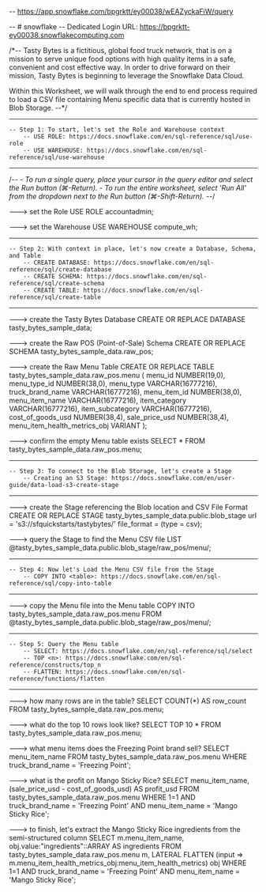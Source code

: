 -- https://app.snowflake.com/bpgrktt/ey00038/wEAZyckaFiW/query

-- # snowflake
-- Dedicated Login URL: https://bpgrktt-ey00038.snowflakecomputing.com

/*--
Tasty Bytes is a fictitious, global food truck network, that is on a mission to serve unique food options with high
quality items in a safe, convenient and cost effective way. In order to drive forward on their mission, Tasty Bytes
is beginning to leverage the Snowflake Data Cloud.

Within this Worksheet, we will walk through the end to end process required to load a CSV file containing Menu specific data
that is currently hosted in Blob Storage.
--*/

-------------------------------------------------------------------------------------------
    -- Step 1: To start, let's set the Role and Warehouse context
        -- USE ROLE: https://docs.snowflake.com/en/sql-reference/sql/use-role
        -- USE WAREHOUSE: https://docs.snowflake.com/en/sql-reference/sql/use-warehouse
-------------------------------------------------------------------------------------------

/*-- 
    - To run a single query, place your cursor in the query editor and select the Run button (⌘-Return).
    - To run the entire worksheet, select 'Run All' from the dropdown next to the Run button (⌘-Shift-Return).
--*/

---> set the Role
USE ROLE accountadmin;

---> set the Warehouse
USE WAREHOUSE compute_wh;

-------------------------------------------------------------------------------------------
    -- Step 2: With context in place, let's now create a Database, Schema, and Table
        -- CREATE DATABASE: https://docs.snowflake.com/en/sql-reference/sql/create-database
        -- CREATE SCHEMA: https://docs.snowflake.com/en/sql-reference/sql/create-schema
        -- CREATE TABLE: https://docs.snowflake.com/en/sql-reference/sql/create-table
-------------------------------------------------------------------------------------------

---> create the Tasty Bytes Database
CREATE OR REPLACE DATABASE tasty_bytes_sample_data;

---> create the Raw POS (Point-of-Sale) Schema
CREATE OR REPLACE SCHEMA tasty_bytes_sample_data.raw_pos;

---> create the Raw Menu Table
CREATE OR REPLACE TABLE tasty_bytes_sample_data.raw_pos.menu
(
    menu_id NUMBER(19,0),
    menu_type_id NUMBER(38,0),
    menu_type VARCHAR(16777216),
    truck_brand_name VARCHAR(16777216),
    menu_item_id NUMBER(38,0),
    menu_item_name VARCHAR(16777216),
    item_category VARCHAR(16777216),
    item_subcategory VARCHAR(16777216),
    cost_of_goods_usd NUMBER(38,4),
    sale_price_usd NUMBER(38,4),
    menu_item_health_metrics_obj VARIANT
);

---> confirm the empty Menu table exists
SELECT * FROM tasty_bytes_sample_data.raw_pos.menu;

-------------------------------------------------------------------------------------------
    -- Step 3: To connect to the Blob Storage, let's create a Stage
        -- Creating an S3 Stage: https://docs.snowflake.com/en/user-guide/data-load-s3-create-stage
-------------------------------------------------------------------------------------------

---> create the Stage referencing the Blob location and CSV File Format
CREATE OR REPLACE STAGE tasty_bytes_sample_data.public.blob_stage
url = 's3://sfquickstarts/tastybytes/'
file_format = (type = csv);

---> query the Stage to find the Menu CSV file
LIST @tasty_bytes_sample_data.public.blob_stage/raw_pos/menu/;

-------------------------------------------------------------------------------------------
    -- Step 4: Now let's Load the Menu CSV file from the Stage
        -- COPY INTO <table>: https://docs.snowflake.com/en/sql-reference/sql/copy-into-table
-------------------------------------------------------------------------------------------

---> copy the Menu file into the Menu table
COPY INTO tasty_bytes_sample_data.raw_pos.menu
FROM @tasty_bytes_sample_data.public.blob_stage/raw_pos/menu/;

-------------------------------------------------------------------------------------------
    -- Step 5: Query the Menu table
        -- SELECT: https://docs.snowflake.com/en/sql-reference/sql/select
        -- TOP <n>: https://docs.snowflake.com/en/sql-reference/constructs/top_n
        -- FLATTEN: https://docs.snowflake.com/en/sql-reference/functions/flatten
-------------------------------------------------------------------------------------------

---> how many rows are in the table?
SELECT COUNT(*) AS row_count FROM tasty_bytes_sample_data.raw_pos.menu;

---> what do the top 10 rows look like?
SELECT TOP 10 * FROM tasty_bytes_sample_data.raw_pos.menu;

---> what menu items does the Freezing Point brand sell?
SELECT 
   menu_item_name
FROM tasty_bytes_sample_data.raw_pos.menu
WHERE truck_brand_name = 'Freezing Point';

---> what is the profit on Mango Sticky Rice?
SELECT 
   menu_item_name,
   (sale_price_usd - cost_of_goods_usd) AS profit_usd
FROM tasty_bytes_sample_data.raw_pos.menu
WHERE 1=1
AND truck_brand_name = 'Freezing Point'
AND menu_item_name = 'Mango Sticky Rice';

---> to finish, let's extract the Mango Sticky Rice ingredients from the semi-structured column
SELECT 
    m.menu_item_name,
    obj.value:"ingredients"::ARRAY AS ingredients
FROM tasty_bytes_sample_data.raw_pos.menu m,
    LATERAL FLATTEN (input => m.menu_item_health_metrics_obj:menu_item_health_metrics) obj
WHERE 1=1
AND truck_brand_name = 'Freezing Point'
AND menu_item_name = 'Mango Sticky Rice';
